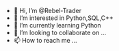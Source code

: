 - 👋 Hi, I’m @Rebel-Trader
- 👀 I’m interested in Python,SQL,C++
- 🌱 I’m currently learning Python
- 💞️ I’m looking to collaborate on ...
- 📫 How to reach me ...

<!---
Rebel-Trader/Rebel-Trader is a ✨ special ✨ repository because its `README.md` (this file) appears on your GitHub profile.
You can click the Preview link to take a look at your changes.
--->
